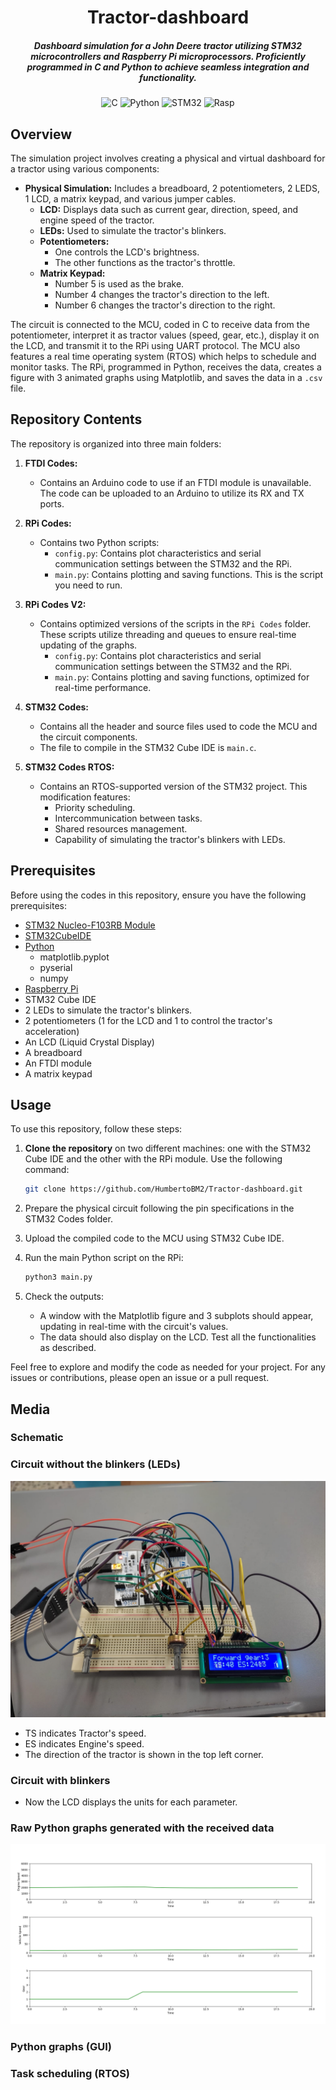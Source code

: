 <div align="center">

# Tractor-dashboard

##### Dashboard simulation for a John Deere tractor utilizing STM32 microcontrollers and Raspberry Pi microprocessors. Proficiently programmed in C and Python to achieve seamless integration and functionality. 

![C](https://img.shields.io/badge/c-%2300599C.svg?style=for-the-badge&logo=c&logoColor=white)
![Python](https://img.shields.io/badge/python-3670A0?style=for-the-badge&logo=python&logoColor=ffdd54)
![STM32](https://img.shields.io/badge/Nucleo_F103RB-blue?style=for-the-badge&logo=stmicroelectronics)
![Rasp](https://img.shields.io/badge/Raspberry%20Pi-gray?style=for-the-badge&logo=Raspberry%20Pi)

</div>

## Overview

The simulation project involves creating a physical and virtual dashboard for a tractor using various components:
- **Physical Simulation:** Includes a breadboard, 2 potentiometers, 2 LEDS, 1 LCD, a matrix keypad, and various jumper cables.
  - **LCD:** Displays data such as current gear, direction, speed, and engine speed of the tractor.
  - **LEDs:** Used to simulate the tractor's blinkers.
  - **Potentiometers:** 
    - One controls the LCD's brightness.
    - The other functions as the tractor's throttle.
  - **Matrix Keypad:** 
    - Number 5 is used as the brake.
    - Number 4 changes the tractor's direction to the left.
    - Number 6 changes the tractor's direction to the right.

The circuit is connected to the MCU, coded in C to receive data from the potentiometer, interpret it as tractor values (speed, gear, etc.), display it on the LCD, and transmit it to the RPi using UART protocol. The MCU also features a real time operating system (RTOS) which helps to schedule and monitor tasks. The RPi, programmed in Python, receives the data, creates a figure with 3 animated graphs using Matplotlib, and saves the data in a `.csv` file.

## Repository Contents

The repository is organized into three main folders:

1. **FTDI Codes:**
    - Contains an Arduino code to use if an FTDI module is unavailable. The code can be uploaded to an Arduino to utilize its RX and TX ports.

2. **RPi Codes:**
   - Contains two Python scripts:
     - `config.py`: Contains plot characteristics and serial communication settings between the STM32 and the RPi.
     - `main.py`: Contains plotting and saving functions. This is the script you need to run.
    
3. **RPi Codes V2:**
    - Contains optimized versions of the scripts in the `RPi Codes` folder. These scripts utilize threading and queues to ensure real-time updating of the graphs.
      - `config.py`: Contains plot characteristics and serial communication settings between the STM32 and the RPi.
      - `main.py`: Contains plotting and saving functions, optimized for real-time performance.

5. **STM32 Codes:**
     - Contains all the header and source files used to code the MCU and the circuit components.
     - The file to compile in the STM32 Cube IDE is `main.c`.
  
6. **STM32 Codes RTOS:**
    - Contains an RTOS-supported version of the STM32 project. This modification features:
      - Priority scheduling.
      - Intercommunication between tasks.
      - Shared resources management.
      - Capability of simulating the tractor's blinkers with LEDs.


## Prerequisites
Before using the codes in this repository, ensure you have the following prerequisites:
- [STM32 Nucleo-F103RB Module](https://www.st.com/en/evaluation-tools/nucleo-f103rb.html)
- [STM32CubeIDE](https://www.st.com/en/development-tools/stm32cubeide.html)
- [Python](https://www.python.org/downloads/)
  - matplotlib.pyplot
  - pyserial
  - numpy
- [Raspberry Pi](https://www.raspberrypi.com/products/)
- STM32 Cube IDE
- 2 LEDs to simulate the tractor's blinkers.
- 2 potentiometers (1 for the LCD and 1 to control the tractor's acceleration)
- An LCD (Liquid Crystal Display)
- A breadboard
- An FTDI module
- A matrix keypad

## Usage

To use this repository, follow these steps:

1. **Clone the repository** on two different machines: one with the STM32 Cube IDE and the other with the RPi module. Use the following command:
   ```bash
   git clone https://github.com/HumbertoBM2/Tractor-dashboard.git
   ```
2. Prepare the physical circuit following the pin specifications in the STM32 Codes folder.

3. Upload the compiled code to the MCU using STM32 Cube IDE.

4. Run the main Python script on the RPi:
   ```python
   python3 main.py
   ```
5. Check the outputs:
   - A window with the Matplotlib figure and 3 subplots should appear, updating in real-time with the circuit's values.
   - The data should also display on the LCD. Test all the functionalities as described.

Feel free to explore and modify the code as needed for your project. For any issues or contributions, please open an issue or a pull request.

## Media

### Schematic 

### Circuit without the blinkers (LEDs)

![Demopic](demopic.jpg)

- TS indicates Tractor's speed.
- ES indicates Engine's speed.
- The direction of the tractor is shown in the top left corner.

### Circuit with blinkers

- Now the LCD displays the units for each parameter. 

### Raw Python graphs generated with the received data 
![plotdemo](plotdemo.png)

### Python graphs (GUI)


### Task scheduling (RTOS)


